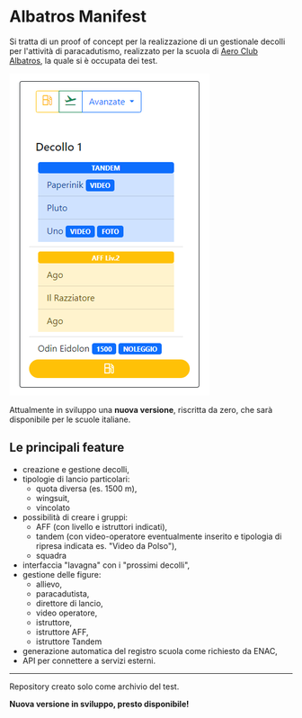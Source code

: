 # Albatros Manifest
Si tratta di un proof of concept per la realizzazione di un gestionale decolli per l'attività di paracadutismo, realizzato per la scuola di  [Aero Club Albatros](https://aeroclub-albatros.it/), la quale si è occupata dei test.

![Esempio decollo in modalità editing](/static/esempio_decollo.png)

Attualmente in sviluppo una **nuova versione**, riscritta da zero, che sarà disponibile per le scuole italiane.

## Le principali feature
- creazione e gestione decolli,
- tipologie di lancio particolari:
  - quota diversa (es. 1500 m),
  - wingsuit,
  - vincolato
- possibilità di creare i gruppi:
  - AFF (con livello e istruttori indicati),
  - tandem (con video-operatore eventualmente inserito e tipologia di ripresa indicata es. "Video da Polso"),
  - squadra
- interfaccia "lavagna" con i "prossimi decolli",
- gestione delle figure:
  - allievo,
  - paracadutista,
  - direttore di lancio,
  - video operatore,
  - istruttore,
  - istruttore AFF,
  - istruttore Tandem
- generazione automatica del registro scuola come richiesto da ENAC,
- API per connettere a servizi esterni.

---

Repository creato solo come archivio del test.

**Nuova versione in sviluppo, presto disponibile!**
